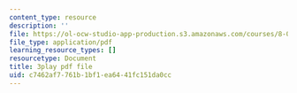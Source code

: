 ```yaml
---
content_type: resource
description: ''
file: https://ol-ocw-studio-app-production.s3.amazonaws.com/courses/8-01sc-classical-mechanics-fall-2016/c7462af7761b1bf1ea6441fc151da0cc_Vg8t8_IOHDg.pdf
file_type: application/pdf
learning_resource_types: []
resourcetype: Document
title: 3play pdf file
uid: c7462af7-761b-1bf1-ea64-41fc151da0cc
---
```

